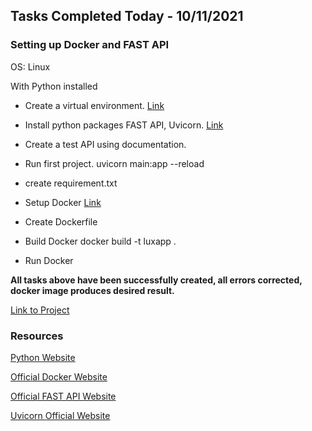 ## Tasks Completed Today - 10/11/2021

### Setting up Docker and FAST API
OS: Linux

With Python installed

+ Create a virtual environment.
[Link](https://docs.python.org/3/library/venv.html)

+ Install python packages FAST API, Uvicorn. [Link](https://fastapi.tiangolo.com/)

+ Create a test API using documentation.

+ Run first project. uvicorn main:app --reload

+ create requirement.txt

+ Setup Docker [Link](https://docs.docker.com/engine/install)

+ Create Dockerfile

+ Build Docker docker build -t luxapp . 

+ Run Docker

**All tasks above have been successfully created, all errors corrected, docker image produces desired result.**

[Link to Project](https://github.com/Danny10ison/lux-academy-fast_api-bootcamp/tree/main/test)

### Resources
[Python Website](https://www.python.org/)

[Official Docker Website](https://www.docker.com/) 

[Official FAST API Website](https://fastapi.tiangolo.com/)

[Uvicorn Official Website](https://www.uvicorn.org/)